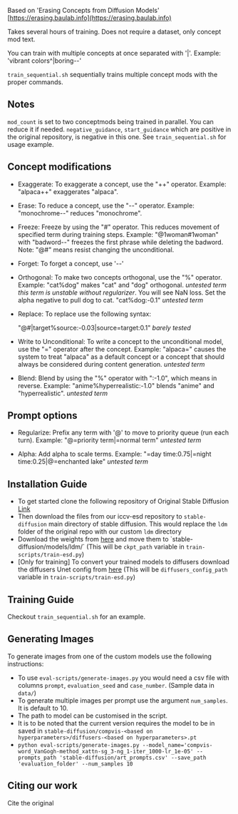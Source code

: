 Based on 'Erasing Concepts from Diffusion Models' [https://erasing.baulab.info](https://erasing.baulab.info)

Takes several hours of training. Does not require a dataset, only concept mod text.

You can train with multiple concepts at once separated with '|'. Example: 'vibrant colors^|boring--'

`train_sequential.sh` sequentially trains multiple concept mods with the proper commands.

## Notes

`mod_count` is set to two conceptmods being trained in parallel. You can reduce it if needed.
`negative_guidance`, `start_guidance` which are positive in the original repository, is negative in this one. See `train_sequential.sh` for usage example.

## Concept modifications

* Exaggerate: To exaggerate a concept, use the "++" operator.
  Example: "alpaca++" exaggerates "alpaca".

* Erase: To reduce a concept, use the "--" operator.
  Example: "monochrome--" reduces "monochrome".

* Freeze: Freeze by using the "#" operator. This reduces movement of specified term during training steps.
  Example: "@1woman#1woman" with "badword--" freezes the first phrase while deleting the badword.
  Note: "@#" means resist changing the unconditional.

* Forget: To forget a concept, use '--'

* Orthogonal: To make two concepts orthogonal, use the "%" operator.
  Example: "cat%dog" makes "cat" and "dog" orthogonal. *untested term*
  *this term is unstable without regularizer*. You will see NaN loss.
  Set the alpha negative to pull dog to cat. "cat%dog:-0.1" *untested term*

* Replace: To replace use the following syntax:

  "@#|target%source:-0.03|source=target:0.1"
  *barely tested*

* Write to Unconditional: To write a concept to the unconditional model, use the "=" operator after the concept.
  Example: "alpaca=" causes the system to treat "alpaca" as a default concept or a concept that should always be considered during content generation.
  *untested term*

* Blend: Blend by using the "%" operator with ":-1.0", which means in reverse.
  Example: "anime%hyperrealistic:-1.0" blends "anime" and "hyperrealistic".
  *untested term*

## Prompt options

* Regularize: Prefix any term with '@' to move to priority queue (run each turn).
  Example: "@=priority term|=normal term"
  *untested term*

* Alpha: Add alpha to scale terms.
  Example: "=day time:0.75|=night time:0.25|@=enchanted lake"
  *untested term*

## Installation Guide

* To get started clone the following repository of Original Stable Diffusion [Link](https://github.com/CompVis/stable-diffusion)
* Then download the files from our iccv-esd repository to `stable-diffusion` main directory of stable diffusion. This would replace the `ldm` folder of the original repo with our custom `ldm` directory
* Download the weights from [here]([https://huggingface.co/CompVis/stable-diffusion-v-1-4-original](https://huggingface.co/CompVis/stable-diffusion-v-1-4-original/resolve/main/sd-v1-4-full-ema.ckpt)) and move them to `stable-diffusion/models/ldm/` (This will be `ckpt_path` variable in `train-scripts/train-esd.py`)
* [Only for training] To convert your trained models to diffusers download the diffusers Unet config from [here](https://huggingface.co/CompVis/stable-diffusion-v1-4/blob/main/unet/config.json)  (This will be `diffusers_config_path` variable in `train-scripts/train-esd.py`)

## Training Guide

Checkout `train_sequential.sh` for an example.

## Generating Images

To generate images from one of the custom models use the following instructions:

* To use `eval-scripts/generate-images.py` you would need a csv file with columns `prompt`, `evaluation_seed` and `case_number`. (Sample data in `data/`)
* To generate multiple images per prompt use the argument `num_samples`. It is default to 10.
* The path to model can be customised in the script.
* It is to be noted that the current version requires the model to be in saved in `stable-diffusion/compvis-<based on hyperparameters>/diffusers-<based on hyperparameters>.pt`
* `python eval-scripts/generate-images.py --model_name='compvis-word_VanGogh-method_xattn-sg_3-ng_1-iter_1000-lr_1e-05' --prompts_path 'stable-diffusion/art_prompts.csv' --save_path 'evaluation_folder' --num_samples 10` 

## Citing our work

Cite the original
